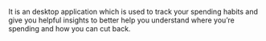 It is an desktop application which is used to track your spending habits and give you helpful  insights to better help you understand where you’re spending  and how you can cut  back.
